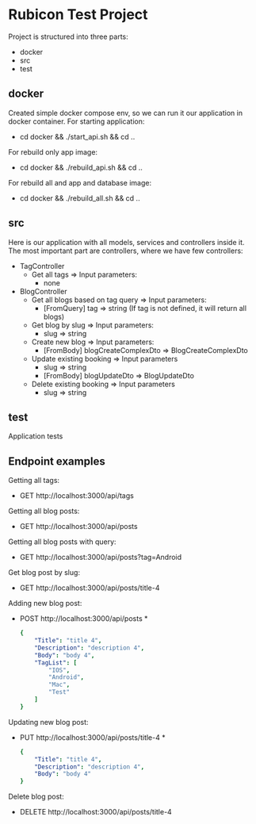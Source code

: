 Rubicon Test Project
===========================

Project is structured into three parts:
* docker
* src
* test

## docker

Created simple docker compose env, so we can run it our application in docker container.
For starting application:
* cd docker && ./start_api.sh && cd ..

For rebuild only app image:
* cd docker && ./rebuild_api.sh && cd ..

For rebuild all and app and database image:
* cd docker && ./rebuild_all.sh && cd ..

## src

Here is our application with all models, services and controllers inside it. The most important part are controllers, where we have few controllers:
* TagController
    * Get all tags => Input parameters:
        * none
* BlogController
    * Get all blogs based on tag query => Input parameters:
        * [FromQuery] tag => string (If tag is not defined, it will return all blogs)
    * Get blog by slug => Input parameters:
        * slug => string
    * Create new blog => Input parameters:
        * [FromBody] blogCreateComplexDto => BlogCreateComplexDto
    * Update existing booking => Input parameters
        * slug => string
        * [FromBody] blogUpdateDto => BlogUpdateDto
    * Delete existing booking => Input parameters
        * slug => string

## test

Application tests


## Endpoint examples
Getting all tags:
* GET http://localhost:3000/api/tags

Getting all blog posts:
* GET http://localhost:3000/api/posts

Getting all blog posts with query:
* GET http://localhost:3000/api/posts?tag=Android

Get blog post by slug:
* GET http://localhost:3000/api/posts/title-4

Adding new blog post:
* POST http://localhost:3000/api/posts
    * 
    ```yaml
    {
        "Title": "title 4",
        "Description": "description 4",
        "Body": "body 4",
        "TagList": [
            "IOS",
            "Android",
            "Mac",
            "Test"
        ]
    }

Updating new blog post:
* PUT http://localhost:3000/api/posts/title-4
    * 
    ```yaml
    {
        "Title": "title 4",
        "Description": "description 4",
        "Body": "body 4"
    }

Delete blog post:
* DELETE http://localhost:3000/api/posts/title-4

